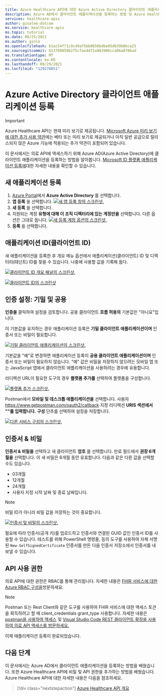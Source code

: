 ```yaml
---
title: Azure Healthcare API에 대한 Azure Active Directory 클라이언트 애플리케이션 등록
description: Azure AD에서 클라이언트 애플리케이션을 등록하는 방법 및 Azure Healthcare API에 비밀 및 API 권한을 추가하는 방법
services: healthcare-apis
author: ginalee-dotcom
ms.service: healthcare-apis
ms.topic: tutorial
ms.date: 08/25/2021
ms.author: ginle
ms.openlocfilehash: b1ac54f71c9c49af5bb8656bdbe05d639b8bca25
ms.sourcegitcommit: 613789059b275cfae44f2a983906cca06a8706ad
ms.translationtype: MT
ms.contentlocale: ko-KR
ms.lasthandoff: 09/29/2021
ms.locfileid: "129278051"
---
```

# <a name="register-a-client-application-in-azure-active-directory"></a>Azure Active Directory 클라이언트 애플리케이션 등록

> [!IMPORTANT]
> Azure Healthcare API는 현재 미리 보기로 제공됩니다. [Microsoft Azure 미리 보기에 대한 추가 사용 약관](https://azure.microsoft.com/support/legal/preview-supplemental-terms/)에는 베타 또는 미리 보기로 제공되거나 아직 일반 공급으로 릴리스되지 않은 Azure 기능에 적용되는 추가 약관이 포함되어 있습니다.

이 문서에서는 의료 API에 액세스하기 위해 Azure AD(Azure Active Directory)에 클라이언트 애플리케이션을 등록하는 방법을 알아봅니다. [Microsoft ID 플랫폼 애플리케이션 등록에](../active-directory/develop/quickstart-register-app.md)대한 자세한 내용을 확인할 수 있습니다.

## <a name="register-a-new-application"></a>새 애플리케이션 등록

1. [Azure Portal](https://portal.azure.com)에서 **Azure Active Directory** 를 선택합니다.
2. **앱 등록** 을 선택합니다.
[![새 앱 등록 창의 스크린샷. ](media/register-application-one.png) ](media/register-application-one.png#lightbox)
3. **새 등록** 을 선택합니다.
4. 지원되는 계정 **유형에 대해 이 조직 디렉터리에 있는 계정만을** 선택합니다. 다른 옵션은 그대로 둡니다.
[![새 등록 계정 옵션의 스크린샷. ](media/register-application-two.png) ](media/register-application-two.png#lightbox)
5. **등록** 을 선택합니다.

## <a name="application-id-client-id"></a>애플리케이션 ID(클라이언트 ID)

새 애플리케이션을 등록한 후 개요 메뉴 옵션에서 애플리케이션(클라이언트) ID 및 디렉터리(테넌트) ID를 찾을 수 있습니다. 나중에 사용할 값을 기록해 둡다.

[![클라이언트 ID 개요 패널의 스크린샷. ](media/register-application-three.png) ](media/register-application-three.png#lightbox)

[![클라이언트 ID의 ](media/register-application-four.png) 스크린샷 ](media/register-application-four.png#lightbox)

## <a name="authentication-setting-confidential-vs-public"></a>인증 설정: 기밀 및 공용

**인증을** 클릭하여 설정을 검토합니다. 공용 클라이언트 **흐름 허용의** 기본값은 "아니요"입니다.

이 기본값을 유지하는 경우 애플리케이션 등록은 **기밀 클라이언트 애플리케이션이며** 인증서 또는 비밀이 필요합니다.

[![기밀 클라이언트 애플리케이션의 스크린샷. ](media/register-application-five.png) ](media/register-application-five.png#lightbox)

기본값을 "예"로 변경하면 애플리케이션 등록이 **공용 클라이언트 애플리케이션이며** 인증서 또는 비밀이 필요하지 않습니다. "예" 값은 비밀을 저장하지 않으려는 모바일 앱 또는 JavaScript 앱에서 클라이언트 애플리케이션을 사용하려는 경우에 유용합니다.

리디렉션 URL이 필요한 도구의 경우 **플랫폼 추가를** 선택하여 플랫폼을 구성합니다.

[![플랫폼 추가 스크린샷. ](media/register-application-five-alpha.png) ](media/register-application-five-alpha.png#lightbox)

Postman에서 **모바일 및 데스크톱 애플리케이션을** 선택합니다. 사용자 https://www.getpostman.com/oauth2/callback 지정 리디렉션 **URIS 섹션에서 ""를 입력합니다.** **구성** 단추를 선택하여 설정을 저장합니다.

[![다른 서비스 구성의 스크린샷. ](media/register-application-five-bravo.png) ](media/register-application-five-bravo.png#lightbox)

## <a name="certificates--secrets"></a>인증서 & 비밀

**인증서 & 비밀을** 선택하고 새 클라이언트 **암호** 를 선택합니다. 만료 필드에서 **권장 6개월을** 선택합니다.  이 새 비밀은 6개월 동안 유효합니다. 다음과 같은 다른 값을 선택할 수도 있습니다.
 
* 03개월
* 12개월
* 24개월
* 사용자 지정 시작 날짜 및 종료 날짜입니다.

>[!NOTE]
>비밀 ID가 아니라 비밀 값을 저장하는 것이 중요합니다.

[![인증서 및 비밀의 스크린샷. ](media/register-application-six.png) ](media/register-application-six.png#lightbox)

필요에 따라 인증서(공개 키)를 업로드하고 인증서와 연결된 GUID 값인 인증서 ID를 사용할 수 있습니다. 테스트를 위해 PowerShell 명령줄, 등의 도구를 사용하여 자체 서명된 `New-SelfSignedCertificate` 인증서를 만든 다음 인증서 저장소에서 인증서를 내보낼 수 있습니다.

## <a name="api-permissions"></a>API 사용 권한

의료 API에 대한 권한은 RBAC를 통해 관리됩니다. 자세한 내용은 [FHIR 서비스에 대한 Azure RBAC 구성을](./fhir/configure-azure-rbac-for-fhir.md)방문하세요.

>[!NOTE]
>Postman 또는 Rest Client와 같은 도구를 사용하여 FHIR 서비스에 대한 액세스 토큰을 획득하려고 할 때 client_credentials grant_type 사용합니다. 자세한 내용은 [postman을 사용하여 액세스](use-postman.md) 및 [Visual Studio Code REST 클라이언트 확장을 사용하여 의료 API 액세스를 방문하세요.](using-rest-client.md)

이제 애플리케이션 등록이 완료되었습니다.

## <a name="next-steps"></a>다음 단계

이 문서에서는 Azure AD에서 클라이언트 애플리케이션을 등록하는 방법을 배웠습니다. 또한 Azure Healthcare API에 비밀 및 API 권한을 추가하는 방법을 배웠습니다. Azure Healthcare API에 대한 자세한 내용은 다음을 참조하세요.

>[!div class="nextstepaction"]
>[Azure Healthcare API 개요](healthcare-apis-overview.md)
